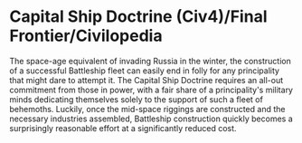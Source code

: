 # Capital Ship Doctrine (Civ4)/Final Frontier/Civilopedia

The space-age equivalent of invading Russia in the winter, the construction of a successful Battleship fleet can easily end in folly for any principality that might dare to attempt it. The Capital Ship Doctrine requires an all-out commitment from those in power, with a fair share of a principality's military minds dedicating themselves solely to the support of such a fleet of behemoths. Luckily, once the mid-space riggings are constructed and the necessary industries assembled, Battleship construction quickly becomes a surprisingly reasonable effort at a significantly reduced cost.